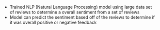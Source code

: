 - Trained NLP (Natural Language Processing) model using large data set of reviews to determine a overall sentiment from a set of reviews
- Model can predict the sentiment based off of the reviews to determine if it was overall positive or negative feedback
